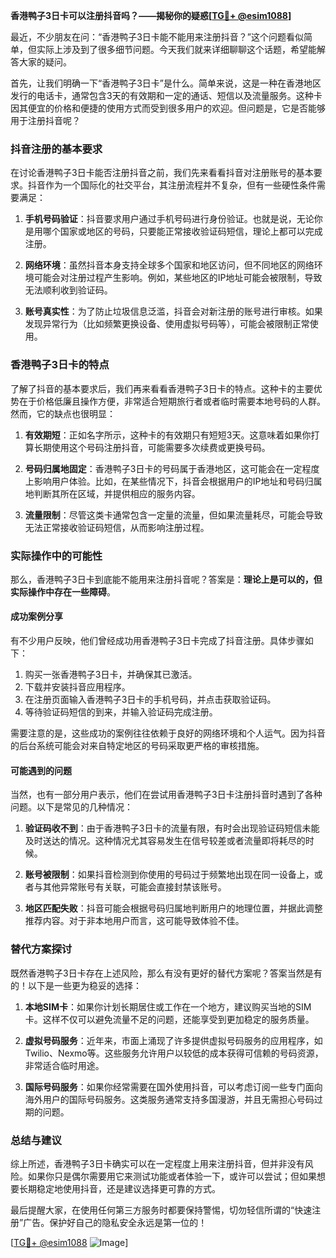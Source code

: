 **香港鸭子3日卡可以注册抖音吗？——揭秘你的疑惑[[TG💪+ @esim1088](https://t.me/s/esim1088)]**

最近，不少朋友在问：“香港鸭子3日卡能不能用来注册抖音？”这个问题看似简单，但实际上涉及到了很多细节问题。今天我们就来详细聊聊这个话题，希望能解答大家的疑问。

首先，让我们明确一下“香港鸭子3日卡”是什么。简单来说，这是一种在香港地区发行的电话卡，通常包含3天的有效期和一定的通话、短信以及流量服务。这种卡因其便宜的价格和便捷的使用方式而受到很多用户的欢迎。但问题是，它是否能够用于注册抖音呢？

### 抖音注册的基本要求

在讨论香港鸭子3日卡能否注册抖音之前，我们先来看看抖音对注册账号的基本要求。抖音作为一个国际化的社交平台，其注册流程并不复杂，但有一些硬性条件需要满足：

1. **手机号码验证**：抖音要求用户通过手机号码进行身份验证。也就是说，无论你是用哪个国家或地区的号码，只要能正常接收验证码短信，理论上都可以完成注册。
   
2. **网络环境**：虽然抖音本身支持全球多个国家和地区访问，但不同地区的网络环境可能会对注册过程产生影响。例如，某些地区的IP地址可能会被限制，导致无法顺利收到验证码。

3. **账号真实性**：为了防止垃圾信息泛滥，抖音会对新注册的账号进行审核。如果发现异常行为（比如频繁更换设备、使用虚拟号码等），可能会被限制正常使用。

### 香港鸭子3日卡的特点

了解了抖音的基本要求后，我们再来看看香港鸭子3日卡的特点。这种卡的主要优势在于价格低廉且操作方便，非常适合短期旅行者或者临时需要本地号码的人群。然而，它的缺点也很明显：

1. **有效期短**：正如名字所示，这种卡的有效期只有短短3天。这意味着如果你打算长期使用这个号码注册抖音，可能需要多次续费或更换号码。

2. **号码归属地固定**：香港鸭子3日卡的号码属于香港地区，这可能会在一定程度上影响用户体验。比如，在某些情况下，抖音会根据用户的IP地址和号码归属地判断其所在区域，并提供相应的服务内容。

3. **流量限制**：尽管这类卡通常包含一定量的流量，但如果流量耗尽，可能会导致无法正常接收验证码短信，从而影响注册过程。

### 实际操作中的可能性

那么，香港鸭子3日卡到底能不能用来注册抖音呢？答案是：**理论上是可以的，但实际操作中存在一些障碍**。

#### 成功案例分享

有不少用户反映，他们曾经成功用香港鸭子3日卡完成了抖音注册。具体步骤如下：
1. 购买一张香港鸭子3日卡，并确保其已激活。
2. 下载并安装抖音应用程序。
3. 在注册页面输入香港鸭子3日卡的手机号码，并点击获取验证码。
4. 等待验证码短信的到来，并输入验证码完成注册。

需要注意的是，这些成功的案例往往依赖于良好的网络环境和个人运气。因为抖音的后台系统可能会对来自特定地区的号码采取更严格的审核措施。

#### 可能遇到的问题

当然，也有一部分用户表示，他们在尝试用香港鸭子3日卡注册抖音时遇到了各种问题。以下是常见的几种情况：

1. **验证码收不到**：由于香港鸭子3日卡的流量有限，有时会出现验证码短信未能及时送达的情况。这种情况尤其容易发生在信号较差或者流量即将耗尽的时候。

2. **账号被限制**：如果抖音检测到你使用的号码过于频繁地出现在同一设备上，或者与其他异常账号有关联，可能会直接封禁该账号。

3. **地区匹配失败**：抖音可能会根据号码归属地判断用户的地理位置，并据此调整推荐内容。对于非本地用户而言，这可能导致体验不佳。

### 替代方案探讨

既然香港鸭子3日卡存在上述风险，那么有没有更好的替代方案呢？答案当然是有的！以下是一些更为稳妥的选择：

1. **本地SIM卡**：如果你计划长期居住或工作在一个地方，建议购买当地的SIM卡。这样不仅可以避免流量不足的问题，还能享受到更加稳定的服务质量。

2. **虚拟号码服务**：近年来，市面上涌现了许多提供虚拟号码服务的应用程序，如Twilio、Nexmo等。这些服务允许用户以较低的成本获得可信赖的号码资源，非常适合临时用途。

3. **国际号码服务**：如果你经常需要在国外使用抖音，可以考虑订阅一些专门面向海外用户的国际号码服务。这类服务通常支持多国漫游，并且无需担心号码过期的问题。

### 总结与建议

综上所述，香港鸭子3日卡确实可以在一定程度上用来注册抖音，但并非没有风险。如果你只是偶尔需要用它来测试功能或者体验一下，或许可以尝试；但如果想要长期稳定地使用抖音，还是建议选择更可靠的方式。

最后提醒大家，在使用任何第三方服务时都要保持警惕，切勿轻信所谓的“快速注册”广告。保护好自己的隐私安全永远是第一位的！

[[TG💪+ @esim1088](https://t.me/s/esim1088) ![Image](https://i.postimg.cc/4NQfJmqS/Snipaste-2025-05-13-00-14-12.png)]